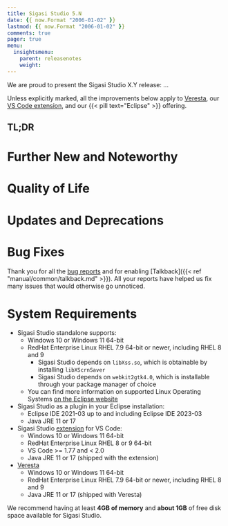 ```yaml
---
title: Sigasi Studio 5.N
date: {{ now.Format "2006-01-02" }}
lastmod: {{ now.Format "2006-01-02" }}
comments: true
pager: true
menu:
  insightsmenu:
    parent: releasenotes
    weight: 
---
```


We are proud to present the Sigasi Studio X.Y release: ...

Unless explicitly marked, all the improvements below apply to [Veresta](https://www.sigasi.com/veresta/), our [VS Code extension](https://www.sigasi.com/vscode/), and our {{< pill text="Eclipse" >}} offering.

## TL;DR

# Further New and Noteworthy

# Quality of Life

# Updates and Deprecations

# Bug Fixes

Thank you for all the [bug reports](mailto:support@sigasi.com) and for enabling [Talkback]({{< ref "manual/common/talkback.md" >}}). All your reports have helped us fix many issues that would otherwise go unnoticed.

# System Requirements

- Sigasi Studio standalone supports:
  - Windows 10 or Windows 11 64-bit
  - RedHat Enterprise Linux RHEL 7.9 64-bit or newer, including RHEL 8 and 9
    - Sigasi Studio depends on `libXss.so`, which is obtainable by installing `libXScrnSaver`
    - Sigasi Studio depends on `webkit2gtk4.0`, which is installable through your package manager of choice
  - You can find more information on supported Linux Operating Systems [on the Eclipse website](https://www.eclipse.org/projects/project-plan.php?planurl=http://www.eclipse.org/eclipse/development/plans/eclipse_project_plan_4_19.xml#target_environments)
- Sigasi Studio as a plugin in your Eclipse installation:
  - Eclipse IDE 2021-03 up to and including Eclipse IDE 2023-03
  - Java JRE 11 or 17
- Sigasi Studio [extension](https://www.sigasi.com/vscode/) for VS Code:
  - Windows 10 or Windows 11 64-bit
  - RedHat Enterprise Linux RHEL 8 or 9 64-bit
  - VS Code >= 1.77 and < 2.0
  - Java JRE 11 or 17 (shipped with the extension)
- [Veresta](https://www.sigasi.com/veresta/)
  - Windows 10 or Windows 11 64-bit
  - RedHat Enterprise Linux RHEL 7.9 64-bit or newer, including RHEL 8 and 9
  - Java JRE 11 or 17 (shipped with Veresta)

We recommend having at least **4GB of memory** and **about 1GB** of free disk space available for Sigasi Studio.
